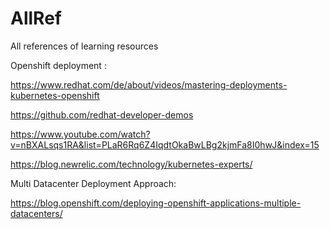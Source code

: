 # AllRef
All references of learning resources

Openshift deployment :

https://www.redhat.com/de/about/videos/mastering-deployments-kubernetes-openshift

https://github.com/redhat-developer-demos

https://www.youtube.com/watch?v=nBXALsqs1RA&list=PLaR6Rq6Z4IqdtOkaBwLBg2kjmFa8I0hwJ&index=15

https://blog.newrelic.com/technology/kubernetes-experts/


Multi Datacenter Deployment Approach:

https://blog.openshift.com/deploying-openshift-applications-multiple-datacenters/
